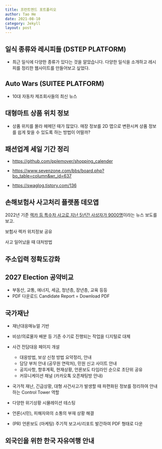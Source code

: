 ```yaml
---
title: 프런트엔드 포트폴리오
author: Tao He
date: 2021-08-10
category: Jekyll
layout: post
---
```


## 일식 종류와 레시피들 (DSTEP PLATFORM)

- 최근 일식에 다양한 종류가 있다는 것을 알았습니다. 다양한 일식을 소개하고 레시피를 정리한 웹사이트를 만들어보고 싶었다. 

## Auto Wars (SUITEE PLATFORM)
- 10대 자동차 제조회사들의 최신 뉴스 

## 대형마트 상품 위치 정보
- 상품 위치를 몰라 헤메던 때가 많았다. 매장 정보를 2D 맵으로 변환시켜 상품 정보를 쉽게 찾을 수 있도록 하는 방법이 어떨까? 

## 패션업계 세일 기간 정리
- https://github.com/pplemover/shopping_calender

- https://www.sevenzone.com/bbs/board.php?bo_table=column&wr_id=637
- https://swaglog.tistory.com/136


## 손해보험사 사고처리 플랫폼 데모앱

2022년 기준 [렉카 등 특수차 사고로 지난 5년간 사상자가 9000명](https://www.newspim.com/news/view/20221006001261)이라는 뉴스 보도를 보고. 

보험사 렉카 위치정보 공유

사고 일어났을 때 대처방법 

## 주소입력 정확도강화


## 2027 Election 공약비교
- 부동산, 교통, 에너지, 세금, 청년층, 장년층, 교육 등등
- PDF 다운로드 Candidate Report = Download PDF 


## 국가재난
- 재난대응매뉴얼 기반 
- 비상/의료물자 배분 등 기존 수기로 진행되는 작업을 디지털로 대체 
- 사건 전담대응 페이지 개설 
  - 대응방법, 보상 신청 방법 요약정리, 안내 
  - 담당 부처 안내 (공무원 연락처), 민원 신고 사이트 안내
  - 공지사항, 향후계획, 현재상황, 언론보도 타임라인 순으로 초단위 공유 
  - 커뮤니케이션 채널 (카카오톡 오픈채팅방 안내)
- 국가적 재난, 긴급상황, 대형 사건사고가 발생할 때 파편화된 정보를 정리하여 안내하는 Control Tower 역할
- 다양한 위기상황 시뮬레이션 테스팅

- 언론(시민), 피해자와의 소통의 부재 상황 해결
- (PR) 언론보도 
	(마케팅) 주기적 보고서/리포트 발간하여 PDF 형태로 다운

## 외국인을 위한 한국 자유여행 안내

